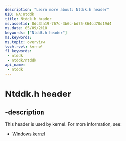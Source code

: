 ```yaml
---
description: "Learn more about: Ntddk.h header"
UID: NA:ntddk
title: Ntddk.h header
ms.assetid: 8dc3fa19-767c-3b6c-bd75-864cd70d19d4
ms.date: 05/09/2018
keywords: ["Ntddk.h header"]
ms.keywords: 
ms.topic: overview
tech.root: kernel
f1_keywords:
 - ntddk
 - ntddk/ntddk
api_name:
 - ntddk
---
```


# Ntddk.h header


## -description

This header is used by kernel. For more information, see:

- [Windows kernel](../_kernel/index.md)

